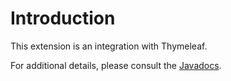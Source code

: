 # Introduction

This extension is an integration with Thymeleaf.

For additional details, please consult the
[Javadocs](javadocs://jse/ext/org/restlet/ext/thymeleaf/package-summary.html).
